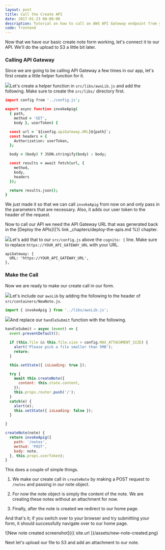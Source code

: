 ```yaml
---
layout: post
title: Call the Create API
date: 2017-01-23 00:00:00
description: Tutorial on how to call an AWS API Gateway endpoint from your React.js app.
code: frontend
---
```


Now that we have our basic create note form working, let's connect it to our API. We'll do the upload to S3 a little bit later.

### Calling API Gateway

Since we are going to be calling API Gateway a few times in our app, let's first create a little helper function for it.

<img class="code-marker" src="{{ site.url }}/assets/s.png" />Let's create a helper function in `src/libs/awsLib.js` and add the following. Make sure to create the `src/libs/` directory first.

``` coffee
import config from '../config.js';

export async function invokeApig(
  { path,
    method = 'GET',
    body }, userToken) {

  const url = `${config.apiGateway.URL}${path}`;
  const headers = {
    Authorization: userToken,
  };

  body = (body) ? JSON.stringify(body) : body;

  const results = await fetch(url, {
    method,
    body,
    headers
  });

  return results.json();
}
```

We just made it so that we can call `invokeApig` from now on and only pass in the parameters that are necessary. Also, it adds our user token to the header of the request.

Now to call our API we need the API Gateway URL that was generated back in the [Deploy the APIs]({% link _chapters/deploy-the-apis.md %}) chapter.

<img class="code-marker" src="{{ site.url }}/assets/s.png" />Let's add that to our `src/config.js` above the `cognito: {` line. Make sure to replace `https://YOUR_API_GATEWAY_URL` with your URL.

```
apiGateway: {
  URL: 'https://YOUR_API_GATEWAY_URL',
},
```

### Make the Call

Now we are ready to make our create call in our form.

<img class="code-marker" src="{{ site.url }}/assets/s.png" />Let's include our `awsLib` by adding the following to the header of `src/containers/NewNote.js`.

``` javascript
import { invokeApig } from '../libs/awsLib.js';
```

<img class="code-marker" src="{{ site.url }}/assets/s.png" />And replace our `handleSubmit` function with the following.

``` javascript
handleSubmit = async (event) => {
  event.preventDefault();

  if (this.file && this.file.size > config.MAX_ATTACHMENT_SIZE) {
    alert('Please pick a file smaller than 5MB');
    return;
  }

  this.setState({ isLoading: true });

  try {
    await this.createNote({
      content: this.state.content,
    });
    this.props.router.push('/');
  }
  catch(e) {
    alert(e);
    this.setState({ isLoading: false });
  }

}

createNote(note) {
  return invokeApig({
    path: '/notes',
    method: 'POST',
    body: note,
  }, this.props.userToken);
}
```

This does a couple of simple things.

1. We make our create call in `createNote` by making a POST request to `/notes` and passing in our note object.

2. For now the note object is simply the content of the note. We are creating these notes without an attachment for now.

3. Finally, after the note is created we redirect to our home page.

And that's it; if you switch over to your browser and try submitting your form, it should successfully navigate over to our home page.

![New note created screenshot]({{ site.url }}/assets/new-note-created.png)

Next let's upload our file to S3 and add an attachment to our note.
